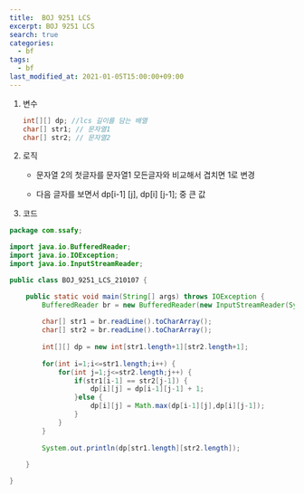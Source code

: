 ```yaml
---
title:  BOJ 9251 LCS
excerpt: BOJ 9251 LCS
search: true
categories: 
  - bf
tags: 
  - bf
last_modified_at: 2021-01-05T15:00:00+09:00
---
```


1. 변수

   ```java
   int[][] dp; //lcs 길이를 담는 배열
   char[] str1; // 문자열1
   char[] str2; // 문자열2
   ```
   
   
   
2. 로직

   * 문자열 2의 첫글자를 문자열1 모든글자와 비교해서 겹치면 1로 변경

   * 다음 글자를 보면서 dp[i-1] [j], dp[i] [j-1]; 중 큰 값

     

3. 코드

```java
package com.ssafy;

import java.io.BufferedReader;
import java.io.IOException;
import java.io.InputStreamReader;

public class BOJ_9251_LCS_210107 {

	public static void main(String[] args) throws IOException {
		BufferedReader br = new BufferedReader(new InputStreamReader(System.in));
		
		char[] str1 = br.readLine().toCharArray();
		char[] str2 = br.readLine().toCharArray();
		
		int[][] dp = new int[str1.length+1][str2.length+1];
		
		for(int i=1;i<=str1.length;i++) {
			for(int j=1;j<=str2.length;j++) {
				if(str1[i-1] == str2[j-1]) {
					dp[i][j] = dp[i-1][j-1] + 1;
				}else {
					dp[i][j] = Math.max(dp[i-1][j],dp[i][j-1]);
				}
			}
		}
		
		System.out.println(dp[str1.length][str2.length]);
		
	}

}

```

